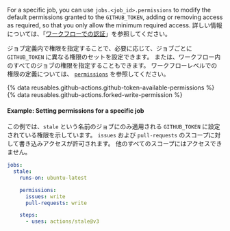 For a specific job, you can use `jobs.<job_id>.permissions` to modify the default permissions granted to the `GITHUB_TOKEN`, adding or removing access as required, so that you only allow the minimum required access. 詳しい情報については、「[ワークフローでの認証](/actions/reference/authentication-in-a-workflow#permissions-for-the-github_token)」を参照してください。

ジョブ定義内で権限を指定することで、必要に応じて、ジョブごとに `GITHUB_TOKEN` に異なる権限のセットを設定できます。 または、ワークフロー内のすべてのジョブの権限を指定することもできます。 ワークフローレベルでの権限の定義については、 [`permissions`](/actions/using-workflows/workflow-syntax-for-github-actions#permissions) を参照してください。

{% data reusables.github-actions.github-token-available-permissions %}
{% data reusables.github-actions.forked-write-permission %}

#### Example: Setting permissions for a specific job

この例では、`stale` という名前のジョブにのみ適用される `GITHUB_TOKEN` に設定されている権限を示しています。 `issues` および `pull-requests` のスコープに対して書き込みアクセスが許可されます。 他のすべてのスコープにはアクセスできません。

```yaml
jobs:
  stale:
    runs-on: ubuntu-latest

    permissions:
      issues: write
      pull-requests: write

    steps:
      - uses: actions/stale@v3
```
